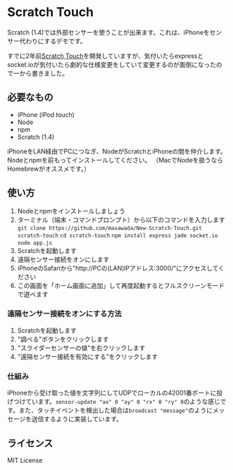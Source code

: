 # Scratch Touch

Scratch (1.4)では外部センサーを使うことが出来ます。これは、iPhoneをセンサー代わりにするデモです。

すでに2年前[Scratch Touch](https://github.com/masawada/scratch-touch)を開発していますが、気付いたらexpressとsocket.ioが気付いたら劇的な仕様変更をしていて変更するのが面倒になったので一から書きました。

## 必要なもの
* iPhone (iPod touch)
* Node
* npm
* Scratch (1.4)

iPhoneをLAN経由でPCにつなぎ、NodeがScratchとiPhoneの間を仲介します。
Nodeとnpmを前もってインストールしてください。
（MacでNodeを扱うならHomebrewがオススメです。）

## 使い方
1. Nodeとnpmをインストールしましょう
2. ターミナル（端末・コマンドプロンプト）から以下のコマンドを入力します
`git clone https://github.com/masawada/New-Scratch-Touch.git scratch-touch`
`cd scratch-touch`
`npm install express jade socket.io`
`node app.js`
3. Scratchを起動します
4. 遠隔センサー接続をオンにします
5. iPhoneのSafariから"http://PCの(LAN)IPアドレス:3000/"にアクセスしてください
6. この画面を「ホーム画面に追加」して再度起動するとフルスクリーンモードで遊べます

### 遠隔センサー接続をオンにする方法
1. Scratchを起動します
2. "調べる"ボタンをクリックします
3. "スライダーセンサーの値"を右クリックします
4. "遠隔センサー接続を有効にする"をクリックします

### 仕組み

iPhoneから受け取った値を文字列にしてUDPでローカルの42001番ポートに投げつけています。`sensor-update "ax" 0 "ay" 0 "rx" 0 "ry" 0`のような感じです。また、タッチイベントを検出した場合は`broadcast "message"`のようにメッセージを送信するように実装しています。

## ライセンス
MIT License
